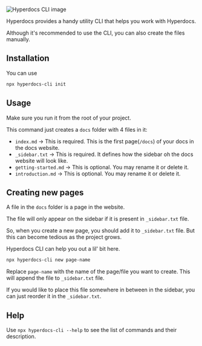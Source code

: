 ![Hyperdocs CLI image](https://user-images.githubusercontent.com/69138026/155907809-058f2355-85b0-4254-803b-e0f59c3af6f6.png)

Hyperdocs provides a handy utility CLI that helps you work with Hyperdocs.

Although it's recommended to use the CLI, you can also create the files manually.

## Installation

You can use

```bash
npx hyperdocs-cli init
```

## Usage

Make sure you run it from the root of your project.

This command just creates a `docs` folder with 4 files in it:

- `index.md` -> This is required. This is the first page(`/docs`) of your docs in the docs website.
- `_sidebar.txt` -> This is required. It defines how the sidebar oh the docs website will look like.
- `getting-started.md` -> This is optional. You may rename it or delete it.
- `introduction.md` -> This is optional. You may rename it or delete it.

## Creating new pages

A file in the `docs` folder is a page in the website.

The file will only appear on the sidebar if it is present in `_sidebar.txt` file.

So, when you create a new page, you should add it to `_sidebar.txt` file. But this can become tedious as the project grows.

Hyperdocs CLI can help you out a lil' bit here.

```bash
npx hyperdocs-cli new page-name
```

Replace `page-name` with the name of the page/file you want to create. This will append the file to `_sidebar.txt` file.

If you would like to place this file somewhere in between in the sidebar, you can just reorder it in the `_sidebar.txt`.

## Help

Use `npx hyperdocs-cli --help` to see the list of commands and their description.
